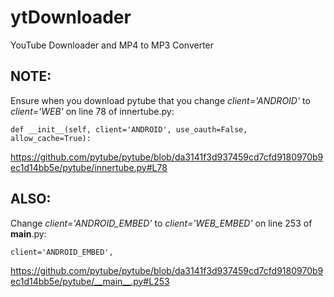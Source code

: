 # ytDownloader
YouTube Downloader and MP4 to MP3 Converter

## NOTE:
Ensure when you download pytube that you change *client='ANDROID'* to *client='WEB'* on line 78 of innertube.py:
```
def __init__(self, client='ANDROID', use_oauth=False, allow_cache=True):
```
https://github.com/pytube/pytube/blob/da3141f3d937459cd7cfd9180970b9ec1d14bb5e/pytube/innertube.py#L78

## ALSO:
Change *client='ANDROID_EMBED'* to *client='WEB_EMBED'* on line 253 of __main__.py:
```
client='ANDROID_EMBED',
```
https://github.com/pytube/pytube/blob/da3141f3d937459cd7cfd9180970b9ec1d14bb5e/pytube/__main__.py#L253
